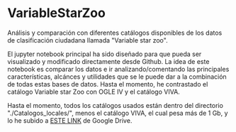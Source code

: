 # VariableStarZoo
 Análisis y comparación con diferentes catálogos disponibles de los datos de clasificación ciudadana llamada "Variable star zoo".
 
 El jupyter notebook principal ha sido diseñado para que pueda ser visualizado y modificado directamente desde Github. La idea de este notebook es comparar los datos e ir analizando/comentando las principales características, alcánces y utilidades que se le puede dar a la combinación de todas estas bases de datos. Hasta el momento, he contrastado el catálogo Variable star Zoo con OGLE IV y el catálogo VIVA.
 
 Hasta el momento, todos los catálogos usados están dentro del directorio "./Catalogos_locales/", menos el catálogo VIVA, el cual pesa más de 1 Gb, y lo he subido a [ESTE LINK](https://drive.google.com/file/d/1WdYtWksLPgKxGV4_myWZN7DTs1Uyg1_G/view?usp=sharing) de Google Drive.




